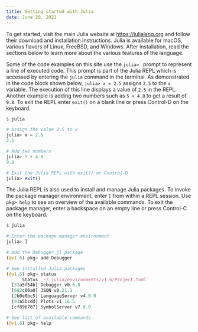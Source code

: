 ```yaml
---
title: Getting started with Julia
date: June 20, 2021
---
```


To get started, visit the main Julia website at <https://julialang.org> and follow their download and installation instructions. Julia is available for macOS, various flavors of Linux, FreeBSD, and Windows. After installation, read the sections below to learn more about the various features of the language.

Some of the code examples on this site use the `julia> ` prompt to represent a line of executed code. This prompt is part of the Julia REPL which is accessed by entering the `julia` command in the terminal. As demonstrated in the code block shown below, `julia> x = 2.5` assigns `2.5` to the `x` variable. The execution of this line displays a value of `2.5` in the REPL. Another example is adding two numbers such as `5 + 4.8` to get a result of `9.8`. To exit the REPL enter `exit()` on a blank line or press Control-D on the keyboard.

```julia
$ julia

# Assign the value 2.5 to x
julia> x = 2.5
2.5

# Add two numbers
julia> 5 + 4.8
9.8

# Exit the Julia REPL with exit() or Control-D
julia> exit()
```

The Julia REPL is also used to install and manage Julia packages. To invoke the package manager environment, enter `]` from within a REPL session. Use `pkg> help` to see an overview of the available commands. To exit the package manager, enter a backspace on an empty line or press Control-C on the keyboard.

```julia
$ julia

# Enter the package manager environment
julia> ]

# Add the Debugger.jl package
(@v1.6) pkg> add Debugger

# See installed Julia packages
(@v1.6) pkg> status
      Status `~/.julia/environments/v1.6/Project.toml`
  [31a5f54b] Debugger v0.6.8
  [682c06a0] JSON v0.21.1
  [2b0e0bc5] LanguageServer v4.0.0
  [91a5bcdd] Plots v1.16.5
  [cf896787] SymbolServer v7.0.0

# See list of available commands
(@v1.6) pkg> help
```
